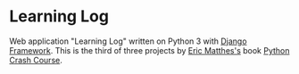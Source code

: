 # Learning Log
Web application "Learning Log" written on Python 3 with [Django Framework](https://www.djangoproject.com/).
This is the third of three projects by [Eric Matthes's](https://ehmatthes.github.io/) book [Python Crash Course](https://www.amazon.com/Eric-Matthes/e/B01DPU378I%3Fref=dbs_a_mng_rwt_scns_share).
